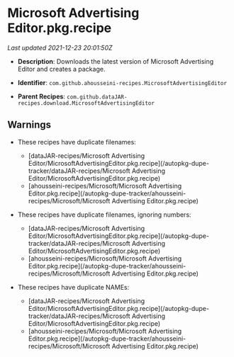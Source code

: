 # Microsoft Advertising Editor.pkg.recipe

_Last updated 2021-12-23 20:01:50Z_

- **Description**: Downloads the latest version of Microsoft Advertising Editor and creates a package.

- **Identifier**: `com.github.ahousseini-recipes.MicrosoftAdvertisingEditor`

- **Parent Recipes**: `com.github.dataJAR-recipes.download.MicrosoftAdvertisingEditor`


## Warnings

- These recipes have duplicate filenames:
    - [dataJAR-recipes/Microsoft Advertising Editor/MicrosoftAdvertisingEditor.pkg.recipe](/autopkg-dupe-tracker/dataJAR-recipes/Microsoft Advertising Editor/MicrosoftAdvertisingEditor.pkg.recipe)
    - [ahousseini-recipes/Microsoft/Microsoft Advertising Editor.pkg.recipe](/autopkg-dupe-tracker/ahousseini-recipes/Microsoft/Microsoft Advertising Editor.pkg.recipe)

- These recipes have duplicate filenames, ignoring numbers:
    - [dataJAR-recipes/Microsoft Advertising Editor/MicrosoftAdvertisingEditor.pkg.recipe](/autopkg-dupe-tracker/dataJAR-recipes/Microsoft Advertising Editor/MicrosoftAdvertisingEditor.pkg.recipe)
    - [ahousseini-recipes/Microsoft/Microsoft Advertising Editor.pkg.recipe](/autopkg-dupe-tracker/ahousseini-recipes/Microsoft/Microsoft Advertising Editor.pkg.recipe)

- These recipes have duplicate NAMEs:
    - [dataJAR-recipes/Microsoft Advertising Editor/MicrosoftAdvertisingEditor.pkg.recipe](/autopkg-dupe-tracker/dataJAR-recipes/Microsoft Advertising Editor/MicrosoftAdvertisingEditor.pkg.recipe)
    - [ahousseini-recipes/Microsoft/Microsoft Advertising Editor.pkg.recipe](/autopkg-dupe-tracker/ahousseini-recipes/Microsoft/Microsoft Advertising Editor.pkg.recipe)